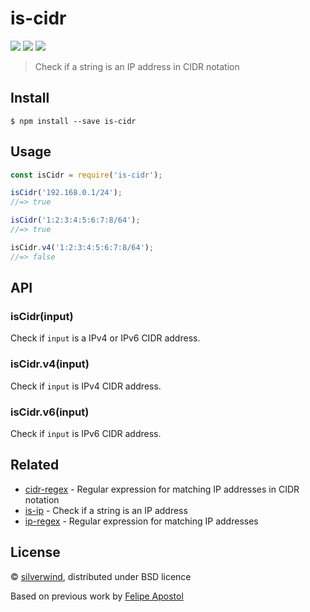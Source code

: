# is-cidr

[![](https://img.shields.io/npm/v/is-cidr.svg?style=flat)](https://www.npmjs.org/package/is-cidr) [![](https://img.shields.io/npm/dm/is-cidr.svg)](https://www.npmjs.org/package/is-cidr) [![](https://api.travis-ci.org/silverwind/is-cidr.svg?style=flat)](https://travis-ci.org/silverwind/is-cidr)

> Check if a string is an IP address in CIDR notation

## Install

```
$ npm install --save is-cidr
```


## Usage

```js
const isCidr = require('is-cidr');

isCidr('192.168.0.1/24');
//=> true

isCidr('1:2:3:4:5:6:7:8/64');
//=> true

isCidr.v4('1:2:3:4:5:6:7:8/64');
//=> false
```


## API

### isCidr(input)

Check if `input` is a IPv4 or IPv6 CIDR address.

### isCidr.v4(input)

Check if `input` is IPv4 CIDR address.

### isCidr.v6(input)

Check if `input` is IPv6 CIDR address.


## Related

- [cidr-regex](https://github.com/silverwind/cidr-regex) - Regular expression for matching IP addresses in CIDR notation
- [is-ip](https://github.com/sindresorhus/is-ip) - Check if a string is an IP address
- [ip-regex](https://github.com/sindresorhus/ip-regex) - Regular expression for matching IP addresses

## License

© [silverwind](https://github.com/silverwind), distributed under BSD licence

Based on previous work by [Felipe Apostol](https://github.com/flipjs)
